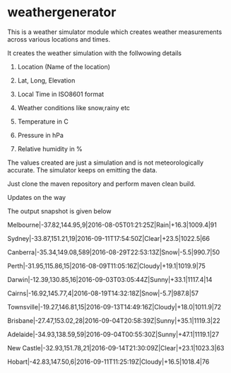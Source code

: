 # weathergenerator
This is a weather simulator module which creates weather measurements across various locations and times.

It creates the weather simulation with the follwowing details

1) Location (Name of the location)

2) Lat, Long, Elevation

3) Local Time in ISO8601 format

4) Weather conditions like snow,rainy etc

5) Temperature in C

6) Pressure in hPa

7) Relative humidity in %

The values created are just a simulation and is not meteorologically accurate. The simulator keeps on emitting the data.

Just clone the maven repository and perform maven clean build. 

Updates on the way


The output snapshot is given below

Melbourne|-37.82,144.95,9|2016-08-05T01:21:25Z|Rain|+16.3|1009.4|91

Sydney|-33.87,151.21,19|2016-09-11T17:54:50Z|Clear|+23.5|1022.5|66

Canberra|-35.34,149.08,589|2016-08-29T22:53:13Z|Snow|-5.5|990.7|50

Perth|-31.95,115.86,15|2016-08-09T11:05:16Z|Cloudy|+19.1|1019.9|75

Darwin|-12.39,130.85,16|2016-09-03T03:05:44Z|Sunny|+33.1|1117.4|14

Cairns|-16.92,145.77,4|2016-08-19T14:32:18Z|Snow|-5.7|987.8|57

Townsville|-19.27,146.81,15|2016-09-13T14:49:16Z|Cloudy|+18.0|1011.9|72

Brisbane|-27.47,153.02,28|2016-09-04T20:58:39Z|Sunny|+35.1|1119.3|22

Adelaide|-34.93,138.59,59|2016-09-04T00:55:30Z|Sunny|+47.1|1119.1|27

New Castle|-32.93,151.78,21|2016-09-14T21:30:09Z|Clear|+23.1|1023.3|63

Hobart|-42.83,147.50,6|2016-09-11T11:25:19Z|Cloudy|+16.5|1018.4|76
